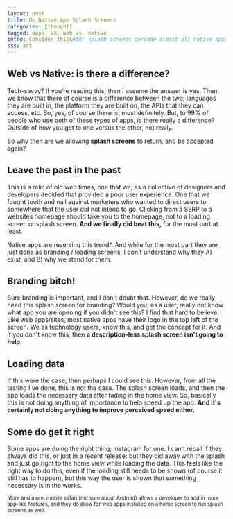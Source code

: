 ```yaml
---
layout: post
title: On Native App Splash Screens
categories: [thought]
tagged: apps, UX, web vs. native
intro: Consider this&#58; splash screens pervade almost all native apps. And this is seen as a good thing. But splash screens in web apps&#59; a terrible, bad thing. <strong>Why do we allow one but not the other?</strong>
css: art
---
```


## Web vs Native: is there a difference?

Tech-savvy? If you&rsquo;re reading this, then I assume the answer is yes. Then, we know that there of course is a difference between the two; languages they are built in, the platform they are built on, the APIs that they can access, etc. So, yes, of course there is; most definitely. But, to 99% of people who use both of these types of apps, is there really a difference? Outside of how you get to one versus the other, not really.

So why then are we allowing **splash screens** to return, and be accepted again?

## Leave the past in the past

This is a relic of old web times, one that we, as a collective of designers and developers decided that provided a poor user experience. One that we fought tooth and nail against marketers who wanted to direct users to somewhere that the user did not intend to go. Clicking from a SERP to a websites homepage should take you to the homepage, not to a loading screen or splash screen. **And we finally did beat this,** for the most part at least.

Native apps are reversing this trend*. And while for the most part they are just done as branding / loading screens, I don't understand why they A) exist, and B) why we stand for them.

## Branding bitch!

Sure branding is important, and I don't doubt that. However, do we really need this splash screen for branding? Would you, as a user, really not know what app you are opening if you didn't see this? I find that hard to believe. Like web apps/sites, most native apps have their logo in the top left of the screen. We as technology users, know this, and get the concept for it. And if you don't know this, then **a description-less splash screen isn't going to help**.

## Loading data

If this were the case, then perhaps I could see this. However, from all the testing I've done, this is not the case. The splash screen loads, and then the app loads the necessary data after fading in the home view. So, basically this is not doing anything of importance to help speed up the app. **And it's certainly not doing anything to improve perceived speed either.**

## Some do get it right

Some apps are doing the right thing; Instagram for one. I can't recall if they always did this, or just in a recent release; but they did away with the splash and just go right to the home view while loading the data. This feels like the right way to do this, even if the loading still needs to be shown (of course it still has to happen), but this way the user is shown that something necessary is in the works.

<small>More and more, mobile safari (not sure about Android) allows a developer to add in more app-like features, and they do allow for web apps installed on a home screen to run splash screens as well.</small>
